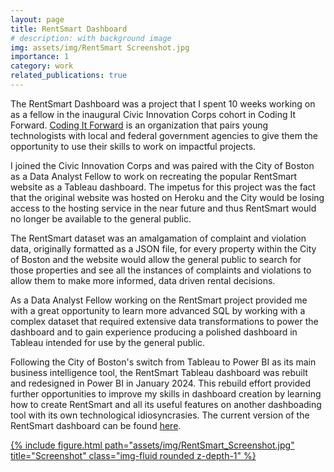 ```yaml
---
layout: page
title: RentSmart Dashboard
# description: with background image
img: assets/img/RentSmart Screenshot.jpg
importance: 1
category: work
related_publications: true
---
```


The RentSmart Dashboard was a project that I spent 10 weeks working on as a fellow in the inaugural Civic Innovation Corps cohort in Coding It Forward. <a href="https://codingitforward.com/">Coding It Forward</a> is an organization that pairs young technologists with local and federal government agencies to give them the opportunity to use their skills to work on impactful projects. 

I joined the Civic Innovation Corps and was paired with the City of Boston as a Data Analyst Fellow to work on recreating the popular RentSmart website as a Tableau dashboard. The impetus for this project was the fact that the original website was hosted on Heroku and the City would be losing access to the hosting service in the near future and thus RentSmart would no longer be available to the general public. 

The RentSmart dataset was an amalgamation of complaint and violation data, originally formatted as a JSON file, for every property within the City of Boston and the website would allow the general public to search for those properties and see all the instances of complaints and violations to allow them to make more informed, data driven rental decisions. 

As a Data Analyst Fellow working on the RentSmart project provided me with a great opportunity to learn more advanced SQL by working with a complex dataset that required extensive data transformations to power the dashboard and to gain experience producing a polished dashboard in Tableau intended for use by the general public.

Following the City of Boston's switch from Tableau to Power BI as its main business intelligence tool, the RentSmart Tableau dashboard was rebuilt and redesigned in Power BI in January 2024. This rebuild effort provided further opportunities to improve my skills in dashboard creation by learning how to create RentSmart and all its useful features on another dashboading tool with its own technological idiosyncrasies. The current version of the RentSmart dashboard can be found <a href="https://www.boston.gov/departments/analytics-team/rentsmart-boston">here</a>. 

<!-- {% include figure.html path="assets/img/header_ddtx25.png" class="img-fluid rounded z-depth-1" %} -->

<!-- <a href="https://www.boston.gov/departments/analytics-team/rentsmart-boston"><img src="assets/img/RentSmart Screenshot.jpg"></a> -->

<div class="row">
    <div class="col-sm md-auto">
        <a href="https://www.boston.gov/departments/analytics-team/rentsmart-boston">
        {% include figure.html path="assets/img/RentSmart_Screenshot.jpg" title="Screenshot"  class="img-fluid rounded z-depth-1" %}
        </a>
    </div>
</div>
